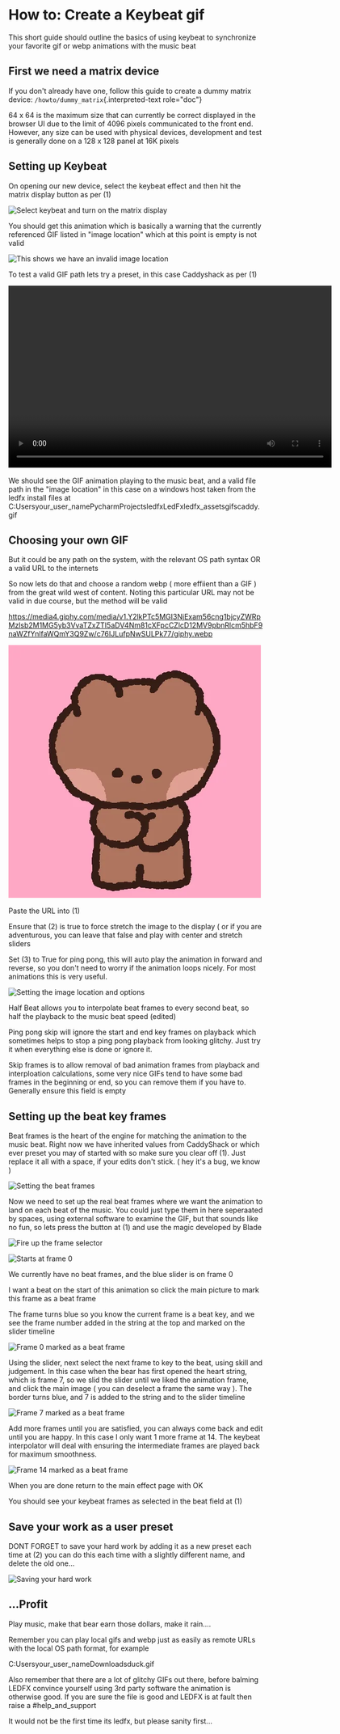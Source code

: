 # How to: Create a Keybeat gif

This short guide should outline the basics of using keybeat to
synchronize your favorite gif or webp animations with the music beat

## First we need a matrix device

If you don\'t already have one, follow this guide to create a dummy
matrix device: `/howto/dummy_matrix`{.interpreted-text role="doc"}

64 x 64 is the maximum size that can currently be correct displayed in
the browser UI due to the limit of 4096 pixels communicated to the front
end. However, any size can be used with physical devices, development
and test is generally done on a 128 x 128 panel at 16K pixels

## Setting up Keybeat

On opening our new device, select the keybeat effect and then hit the
matrix display button as per (1)

![Select keybeat and turn on the matrix display](/_static/howto/keybeat/keybeat1.png)

You should get this animation which is basically a warning that the
currently referenced GIF listed in \"image location\" which at this
point is empty is not valid

![This shows we have an invalid image location](/_static/howto/keybeat/keybeat2.png)

To test a valid GIF path lets try a preset, in this case Caddyshack as
per (1)

<video width="640" height="360" controls>
   <source src="../_static/howto/keybeat/keybeat3.mp4" type="video/mp4">
   Your browser does not support the video tag.
</video>

We should see the GIF animation playing to the music beat, and a valid
file path in the \"image location\" in this case on a windows host taken
from the ledfx install files at
C:Usersyour_user_namePycharmProjectsledfxLedFxledfx_assetsgifscaddy.gif

## Choosing your own GIF

But it could be any path on the system, with the relevant OS path syntax
OR a valid URL to the internets

So now lets do that and choose a random webp ( more effiient than a GIF
) from the great wild west of content. Noting this particular URL may
not be valid in due course, but the method will be valid

<https://media4.giphy.com/media/v1.Y2lkPTc5MGI3NjExam56cng1bjcyZWRpMzlsb2M1MG5yb3VvaTZxZTI5aDV4Nm81cXFpcCZlcD12MV9pbnRlcm5hbF9naWZfYnlfaWQmY3Q9Zw/c76IJLufpNwSULPk77/giphy.webp>

<picture>
   <source srcset="../_static/howto/keybeat/keybeat4.webp" type="image/webp">
   <img src="../_static/howto/keybeat/keybeat4.webp" alt="Example animation">
</picture>

Paste the URL into (1)

Ensure that (2) is true to force stretch the image to the display ( or
if you are adventurous, you can leave that false and play with center
and stretch sliders

Set (3) to True for ping pong, this will auto play the animation in
forward and reverse, so you don\'t need to worry if the animation loops
nicely. For most animations this is very useful.

![Setting the image location and options](/_static/howto/keybeat/keybeat5.png)

Half Beat allows you to interpolate beat frames to every second beat, so
half the playback to the music beat speed (edited)

Ping pong skip will ignore the start and end key frames on playback
which sometimes helps to stop a ping pong playback from looking glitchy.
Just try it when everything else is done or ignore it.

Skip frames is to allow removal of bad animation frames from playback
and interploation calculations, some very nice GIFs tend to have some
bad frames in the beginning or end, so you can remove them if you have
to. Generally ensure this field is empty

## Setting up the beat key frames

Beat frames is the heart of the engine for matching the animation to the
music beat. Right now we have inherited values from CaddyShack or which
ever preset you may of started with so make sure you clear off (1). Just
replace it all with a space, if your edits don\'t stick. ( hey it\'s a
bug, we know )

![Setting the beat frames](/_static/howto/keybeat/keybeat6.png)

Now we need to set up the real beat frames where we want the animation
to land on each beat of the music. You could just type them in here
seperaated by spaces, using external software to examine the GIF, but
that sounds like no fun, so lets press the button at (1) and use the
magic developed by Blade

![Fire up the frame selector](/_static/howto/keybeat/keybeat7.png)

![Starts at frame 0](/_static/howto/keybeat/keybeat8.png)

We currently have no beat frames, and the blue slider is on frame 0

I want a beat on the start of this animation so click the main picture
to mark this frame as a beat frame

The frame turns blue so you know the current frame is a beat key, and we
see the frame number added in the string at the top and marked on the
slider timeline

![Frame 0 marked as a beat frame](/_static/howto/keybeat/keybeat9.png)

Using the slider, next select the next frame to key to the beat, using
skill and judgement. In this case when the bear has first opened the
heart string, which is frame 7, so we slid the slider until we liked the
animation frame, and click the main image ( you can deselect a frame the
same way ). The border turns blue, and 7 is added to the string and to
the slider timeline

![Frame 7 marked as a beat frame](/_static/howto/keybeat/keybeat10.png)

Add more frames until you are satisfied, you can always come back and
edit until you are happy. In this case I only want 1 more frame at 14.
The keybeat interpolator will deal with ensuring the intermediate frames
are played back for maximum smoothness.

![Frame 14 marked as a beat frame](/_static/howto/keybeat/keybeat11.png)

When you are done return to the main effect page with OK

You should see your keybeat frames as selected in the beat field at (1)

## Save your work as a user preset

DONT FORGET to save your hard work by adding it as a new preset each
time at (2) you can do this each time with a slightly different name,
and delete the old one\...

![Saving your hard work](/_static/howto/keybeat/keybeat12.png)

## \...Profit

Play music, make that bear earn those dollars, make it rain\....

Remember you can play local gifs and webp just as easily as remote URLs
with the local OS path format, for example

C:Usersyour_user_nameDownloadsduck.gif

Also remember that there are a lot of glitchy GIFs out there, before
balming LEDFX convince yourself using 3rd party software the animation
is otherwise good. If you are sure the file is good and LEDFX is at
fault then raise a #help_and_support

It would not be the first time its ledfx, but please sanity first\...
